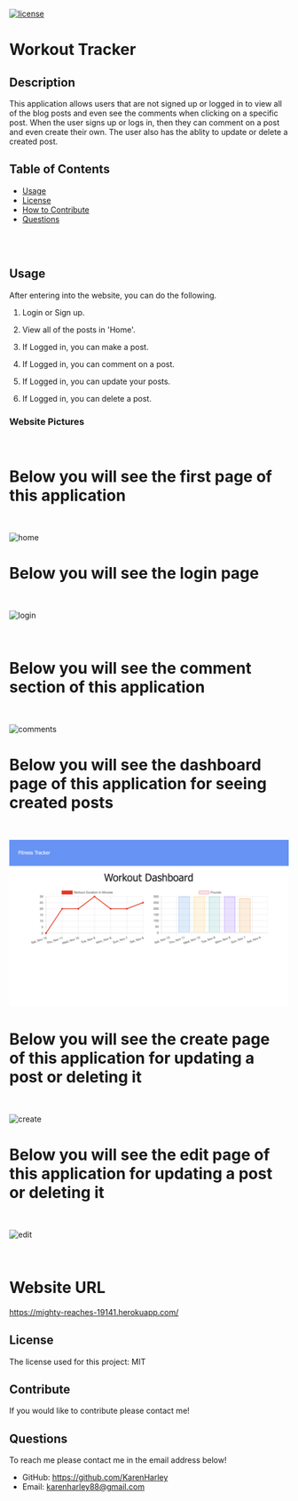 [![license](https://img.shields.io/github/license/DAVFoundation/captain-n3m0.svg?style=flat-square)](https://github.com/DAVFoundation/captain-n3m0/blob/master/LICENSE)

# Workout Tracker

## Description

This application allows users that are not signed up or logged in to view all of the blog posts and even see the comments when clicking on a specific post. When the user signs up or logs in, then they can comment on a post and even create their own. The user also has the ablity to update or delete a created post. 

## Table of Contents

- [Usage](#usage)
- [License](#license)
- [How to Contribute](#contribute)
- [Questions](#questions)

<br/>
<br/>
  
  ## Usage
After entering into the website, you can do the following.

1. Login or Sign up.

2. View all of the posts in 'Home'.

3. If Logged in, you can make a post.

4. If Logged in, you can comment on a post.

5. If Logged in, you can update your posts.

6. If Logged in, you can delete a post.


### Website Pictures
<br/>

# Below you will see the first page of this application

<br/>

![home](./pics/home.png)



# Below you will see the login page 

<br/>

![login](./pics/login.png)

<br/>

# Below you will see the comment section of this application

<br/>

![comments](./pics/comments.png)



# Below you will see the dashboard page of this application for seeing created posts

<br/>

![dashboard](./pics/dashboard.png)



# Below you will see the create page of this application for updating a post or deleting it 

<br/>

![create](./pics/create.png)



# Below you will see the edit page of this application for updating a post or deleting it 

<br/>

![edit](./pics/edit.png)

<br/>



# Website URL

https://mighty-reaches-19141.herokuapp.com/


## License

The license used for this project: MIT

## Contribute

If you would like to contribute please contact me!

## Questions

To reach me please contact me in the email address below!

- GitHub: https://github.com/KarenHarley
- Email: karenharley88@gmail.com
